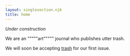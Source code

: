```yaml
---
layout: singlesection.njk
title: home
---
```


_Under construction_

We are an """""art""""" journal who publishes utter trash.

We will soon be accepting [trash](/submit) for our first issue.